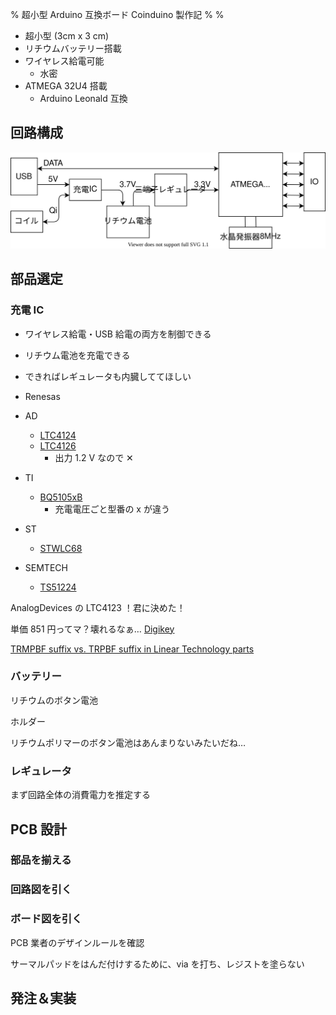 % 超小型 Arduino 互換ボード Coinduino 製作記
%
%

- 超小型 (3cm x 3 cm)
- リチウムバッテリー搭載
- ワイヤレス給電可能
  - 水密
- ATMEGA 32U4 搭載
  - Arduino Leonald 互換

## 回路構成

![](./img/about.dio.svg)

## 部品選定

### 充電 IC

- ワイヤレス給電・USB 給電の両方を制御できる
- リチウム電池を充電できる
- できればレギュレータも内臓しててほしい

- Renesas
- AD
  - [LTC4124](https://www.analog.com/en/products/LTC4124.html)
  - [LTC4126](https://www.analog.com/en/products/ltc4126.html)
    - 出力 1.2 V なので ✕
- TI
  - [BQ5105xB](https://www.tij.co.jp/product/jp/BQ51050B)
    - 充電電圧ごと型番の x が違う
- ST
  - [STWLC68](https://www.st.com/ja/power-management/stwlc68.html)
- SEMTECH
  - [TS51224](https://www.semtech.com/products/wireless-charging/linkcharge-ics/ts51224)

AnalogDevices の LTC4123 ！君に決めた！

単価 851 円ってマ？壊れるなぁ…
[Digikey](https://www.digikey.jp/ja/products/detail/analog-devices-inc/LTC4124EV-TRMPBF/9990337)

[TRMPBF suffix vs. TRPBF suffix in Linear Technology parts](https://forum.digikey.com/t/trmpbf-suffix-vs-trpbf-suffix-in-linear-technology-parts/218)

### バッテリー

リチウムのボタン電池

ホルダー

リチウムポリマーのボタン電池はあんまりないみたいだね…

### レギュレータ

まず回路全体の消費電力を推定する

## PCB 設計

### 部品を揃える

### 回路図を引く

### ボード図を引く

PCB 業者のデザインルールを確認

サーマルパッドをはんだ付けするために、via を打ち、レジストを塗らない

## 発注＆実装
